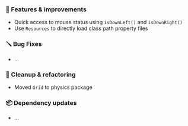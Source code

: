 ### 🚀 Features & improvements

- Quick access to mouse status using `isDownLeft()` and `isDownRight()`
- Use `Resources` to directly load class path property files

### 🪛 Bug Fixes

- ...

### 🧽 Cleanup & refactoring

- Moved `Grid` to physics package

### 📦 Dependency updates

- ...